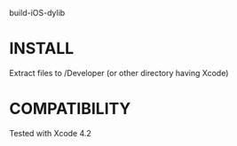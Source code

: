 build-iOS-dylib


INSTALL
=======
Extract files to /Developer (or other directory having Xcode)


COMPATIBILITY
=============
Tested with Xcode 4.2


